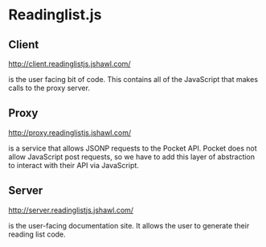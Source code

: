 # Readinglist.js

## Client
http://client.readinglistjs.jshawl.com/

is the user facing bit of code. This contains all of the JavaScript that makes calls to the proxy server.

## Proxy
http://proxy.readinglistjs.jshawl.com/

is a service that allows JSONP requests to the Pocket API. Pocket does not allow JavaScript post requests, so we have to add this layer of abstraction to interact with their API via JavaScript.

## Server
http://server.readinglistjs.jshawl.com/

is the user-facing documentation site. It allows the user to generate their reading list code.
